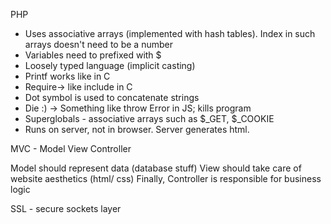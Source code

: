 PHP
- Uses associative arrays (implemented with hash tables). Index in such arrays doesn't need to be a number
- Variables need to prefixed with $
- Loosely typed language (implicit casting)
- Printf works like in C
- Require-> like include in C
- Dot symbol is used to concatenate strings
- Die :) -> Something like throw Error in JS; kills program
- Superglobals - associative arrays such as $_GET, $_COOKIE
- Runs on server, not in browser. Server generates html.

MVC - Model View Controller

Model should represent data (database stuff)
View should take care of website aesthetics (html/ css)
Finally, Controller is responsible for business logic

SSL - secure sockets layer

